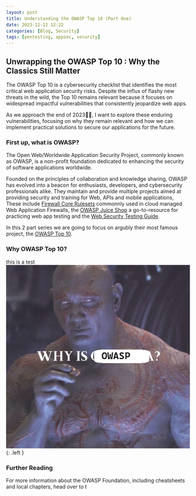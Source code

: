 ```yaml
---
layout: post
title: Understanding the OWASP Top 10 (Part One)
date: 2023-12-12 12:22
categories: [Blog, Security]
tags: [pentesting, appsec, security] 
---
```


## Unwrapping the OWASP Top 10 : Why the Classics Still Matter

The OWASP Top 10 is a cybersecurity checklist that identifies the most critical web application security risks. Despite the influx of flashy new threats in the wild, the Top 10 remains relevant because it focuses on widespread impactful vulnerabilities that consistently jeopardize web apps. 

As we approach the end of 2023🎄✨, I want to explore these enduring vulnerabilities, focusing on why they remain relevant and how we can implement practical solutions to secure our applications for the future.

### First up, what is OWASP?
The Open Web/Worldwide Application Security Project, commonly known as OWASP, is a non-profit foundation dedicated to enhancing the security of software applications worldwide. 

Founded on the principles of collaboration and knowledge sharing, OWASP has evolved into a beacon for enthusiasts, developers, and cybersecurity professionals alike. They maintain and provide multiple projects aimed at providing security and training for Web, APIs and mobile applications, These include [Firewall Core Rulesets](https://owasp.org/www-project-modsecurity-core-rule-set/) commonnly used in cloud managed Web Application Firewalls, the [OWASP Juice Shop](https://owasp.org/www-project-juice-shop/) a go-to-resource for practicing web app testing and the [Web Security Testing Guide](https://owasp.org/www-project-web-security-testing-guide/). 

In this 2 part series we are going to focus on argubly their most famous project, the [OWASP Top 10](https://owasp.org/www-project-top-ten/).

### Why OWASP Top 10?

this is a test 
![Why is OWASP](/assets/img/OWASP-top-10/Why-is-OWASP.png){: .left }


### Further Reading

For more information about the OWASP Foundation, including cheatsheets and local chapters, head over to t